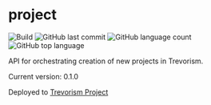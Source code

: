 # project 
![Build](https://github.com/trevorism/project/actions/workflows/deploy.yml/badge.svg)
![GitHub last commit](https://img.shields.io/github/last-commit/trevorism/project)
![GitHub language count](https://img.shields.io/github/languages/count/trevorism/project)
![GitHub top language](https://img.shields.io/github/languages/top/trevorism/project)

API for orchestrating creation of new projects in Trevorism.

Current version: 0.1.0

Deployed to [Trevorism Project](https://project.trevorism.com)